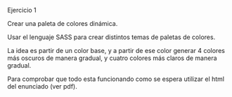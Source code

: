 Ejercicio 1

Crear una paleta de colores dinámica.

Usar el lenguaje SASS para crear distintos temas de paletas de colores.

La idea es partir de un color base, y a partir de ese color generar 4 colores más oscuros de manera gradual, y cuatro colores más claros de manera gradual.

Para comprobar que todo esta funcionando como se espera utilizar el html del enunciado (ver pdf).
